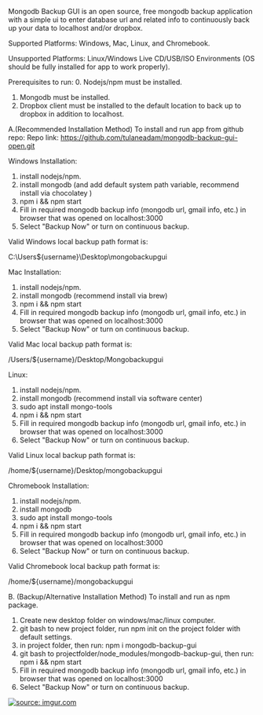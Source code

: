 Mongodb Backup GUI is an open source, free mongodb backup application with a simple ui to enter database url and related info to continuously back up your data to localhost and/or dropbox.

Supported Platforms: Windows, Mac, Linux, and Chromebook.

Unsupported Platforms: Linux/Windows Live CD/USB/ISO Environments (OS should be fully installed for app to work properly).

Prerequisites to run:
0. Nodejs/npm must be installed.
1. Mongodb must be installed.
2. Dropbox client must be installed to the default location to back up to dropbox in addition to localhost.

A.(Recommended Installation Method) To install and run app from github repo:
Repo link:
https://github.com/tulaneadam/mongodb-backup-gui-open.git

Windows Installation:

1. install nodejs/npm.
2. install mongodb (and add default system path variable, recommend install via chocolatey )
3. npm i && npm start
4. Fill in required mongodb backup info (mongodb url, gmail info, etc.) in browser that was opened on localhost:3000
5. Select "Backup Now" or turn on continuous backup.

Valid Windows local backup path format is:

C:\Users\${username}\Desktop\mongobackupgui

Mac Installation:

1. install nodejs/npm.
2. install mongodb (recommend install via brew)
3. npm i && npm start
4. Fill in required mongodb backup info (mongodb url, gmail info, etc.) in browser that was opened on localhost:3000
5. Select "Backup Now" or turn on continuous backup.

Valid Mac local backup path format is:

/Users/${username}/Desktop/Mongobackupgui

Linux:

1. install nodejs/npm.
2. install mongodb (recommend install via software center)
1. sudo apt install mongo-tools
2. npm i && npm start
3. Fill in required mongodb backup info (mongodb url, gmail info, etc.) in browser that was opened on localhost:3000
4. Select "Backup Now" or turn on continuous backup.

Valid Linux local backup path format is:

/home/${username}/Desktop/mongobackupgui

Chromebook Installation:

1. install nodejs/npm.
2. install mongodb 
3. sudo apt install mongo-tools
4. npm i && npm start
5. Fill in required mongodb backup info (mongodb url, gmail info, etc.) in browser that was opened on localhost:3000
6. Select "Backup Now" or turn on continuous backup.

Valid Chromebook local backup path format is:

/home/${username}/mongobackupgui

B. (Backup/Alternative Installation Method)  To install and run as npm package.

1.  Create new desktop folder on windows/mac/linux computer.
2.  git bash to new project folder, run npm init on the project folder with default settings.
3.  in project folder, then run:
npm i mongodb-backup-gui
4.  git bash to projectfolder/node_modules/mongodb-backup-gui, then run:
npm i && npm start
5.  Fill in required mongodb backup info (mongodb url, gmail info, etc.) in browser that was opened on localhost:3000
6.  Select "Backup Now" or turn on continuous backup.

<a href="https://imgur.com/AZ6Ja1a"><img src="https://i.imgur.com/AZ6Ja1a.png" title="source: imgur.com" /></a>

